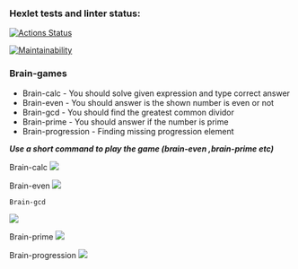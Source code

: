 ### Hexlet tests and linter status:
[![Actions Status](https://github.com/UROPB83/python-project-49/workflows/hexlet-check/badge.svg)](https://github.com/UROPB83/python-project-49/actions)

[![Maintainability](https://api.codeclimate.com/v1/badges/d811a7665f5c277b12cd/maintainability)](https://codeclimate.com/github/UROPB83/python-project-49/maintainability)


   ### Brain-games
   
   - Brain-calc - You should solve given expression and type correct answer
   - Brain-even - You should answer is the shown number is even or not
   - Brain-gcd - You should find the greatest common dividor
   - Brain-prime - You should answer if the number is prime
   - Brain-progression - Finding missing progression element



   ***Use a short command to play the game (brain-even ,brain-prime etc)***

   Brain-calc
   <a href="https://asciinema.org/a/wtHuT8XRNZaxzXs6ECTcDovzH" target="_blank"><img src="https://asciinema.org/a/wtHuT8XRNZaxzXs6ECTcDovzH.svg" /></a>

   Brain-even
   <a href="https://asciinema.org/a/22OcmnXFtxlKOHqLfDRmfMVsU" target="_blank"><img src="https://asciinema.org/a/22OcmnXFtxlKOHqLfDRmfMVsU.svg" /></a>

    Brain-gcd
  <a href="https://asciinema.org/a/2lx8clr7Sh4mdoJDsXRQP0SS4" target="_blank"><img src="https://asciinema.org/a/2lx8clr7Sh4mdoJDsXRQP0SS4.svg" /></a>

  Brain-prime
  <a href="https://asciinema.org/a/0OfoGTDPyW5mBxhY9Qil1rDIW" target="_blank"><img src="https://asciinema.org/a/0OfoGTDPyW5mBxhY9Qil1rDIW.svg" /></a>


  Brain-progression
  <a href="https://asciinema.org/a/6wKxngvimY1ivr3YrySNaqntM" target="_blank"><img src="https://asciinema.org/a/6wKxngvimY1ivr3YrySNaqntM.svg" /></a>
    